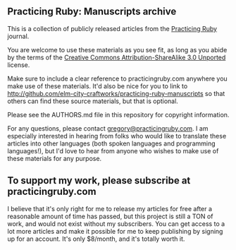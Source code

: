 ## Practicing Ruby: Manuscripts archive

This is a collection of publicly released articles from the [Practicing
Ruby](http://practicingruby.com) journal.

You are welcome to use these materials as you see fit, as long as you 
abide by the terms of the [Creative Commons Attribution-ShareAlike 3.0 
Unported](http://creativecommons.org/licenses/by-sa/3.0/) license.

Make sure to include a clear reference to practicingruby.com anywhere you make 
use of these materials. It'd also be nice for you to link to 
http://github.com/elm-city-craftworks/practicing-ruby-manuscripts so
that others can find these source materials, but that is optional.

Please see the AUTHORS.md file in this repository for copyright information.

For any questions, please contact gregory@practicingruby.com. I am especially
interested in hearing from folks who would like to translate these articles into
other languages (both spoken languages and programming languages!), but I'd love
to hear from anyone who wishes to make use of these materials for any purpose.

## To support my work, please subscribe at practicingruby.com

I believe that it's only right for me to release my articles for free after a
reasonable amount of time has passed, but this project is still a TON of work,
and would not exist without my subscribers. You can get access to a lot more
articles and make it possible for me to keep publishing by signing up for an
account. It's only $8/month, and it's totally worth it.
